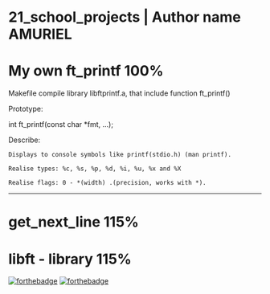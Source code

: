 # 21_school_projects | Author name AMURIEL

My own ft_printf 100%
=====================
Makefile compile library libftprintf.a, that include function ft_printf()

Prototype:

int ft_printf(const char *fmt, ...);

Describe:

    Displays to console symbols like printf(stdio.h) (man printf).

    Realise types: %c, %s, %p, %d, %i, %u, %x and %X

    Realise flags: 0 - *(width) .(precision, works with *).
--------------------------------------------------------------------------
get_next_line 115%
=====================
libft - library 115%
=====================

[![forthebadge](https://forthebadge.com/images/badges/made-with-c.svg)](https://forthebadge.com) [![forthebadge](https://forthebadge.com/images/badges/built-with-love.svg)](https://forthebadge.com)
